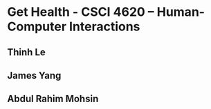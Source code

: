 # Get Health - CSCI 4620 – Human-Computer Interactions

## Thinh Le

## James Yang

## Abdul Rahim Mohsin
